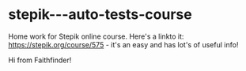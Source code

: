 # stepik---auto-tests-course

Home work for Stepik online course. Here's a linkto it: https://stepik.org/course/575 - it's an easy and has lot's of useful info!

Hi from Faithfinder!
